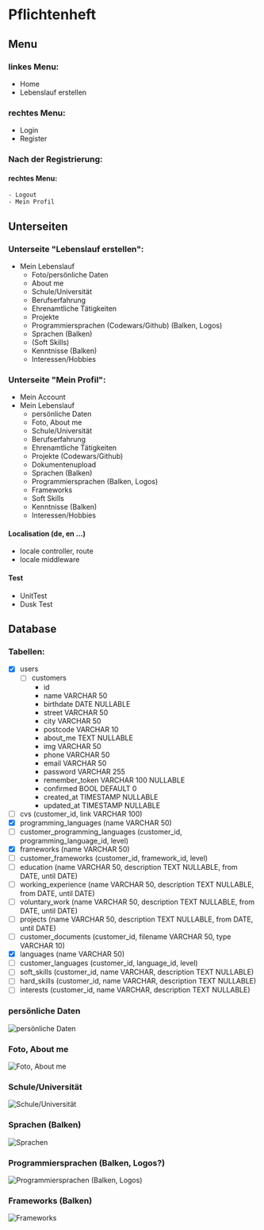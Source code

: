 # Pflichtenheft

## Menu
### linkes Menu:
- Home
- Lebenslauf erstellen

### rechtes Menu:
- Login
- Register

### Nach der Registrierung:
#### rechtes Menu:
    - Logout
    - Mein Profil

## Unterseiten

### Unterseite "Lebenslauf erstellen":
- Mein Lebenslauf
	- Foto/persönliche Daten
	- About me
	- Schule/Universität
	- Berufserfahrung
	- Ehrenamtliche Tätigkeiten
	- Projekte
	- Programmiersprachen (Codewars/Github) (Balken, Logos)
	- Sprachen (Balken)
	- (Soft Skills)
	- Kenntnisse (Balken)
	- Interessen/Hobbies

### Unterseite "Mein Profil":
- Mein Account
- Mein Lebenslauf
   - persönliche Daten
   - Foto, About me
   - Schule/Universität
   - Berufserfahrung
   - Ehrenamtliche Tätigkeiten
   - Projekte (Codewars/Github)
   - Dokumentenupload
   - Sprachen (Balken)
   - Programmiersprachen (Balken, Logos)
   - Frameworks
   - Soft Skills
   - Kenntnisse (Balken)
   - Interessen/Hobbies

#### Localisation (de, en ...)
- locale controller, route
- locale middleware

#### Test
- UnitTest
- Dusk Test

## Database
### Tabellen:
- [x] users
  - [ ] customers
    - id 
    - name VARCHAR 50
    - birthdate DATE NULLABLE
    - street VARCHAR 50
    - city VARCHAR 50
    - postcode VARCHAR 10
    - about_me TEXT NULLABLE
    - img VARCHAR 50
    - phone VARCHAR 50
    - email VARCHAR 50
    - password VARCHAR 255
    - remember_token VARCHAR 100 NULLABLE
    - confirmed BOOL DEFAULT 0
    - created_at TIMESTAMP NULLABLE
    - updated_at TIMESTAMP NULLABLE
- [ ] cvs (customer_id, link VARCHAR 100)
- [x] programming_languages (name VARCHAR 50)
- [ ] customer_programming_languages (customer_id, programming_language_id, level)
- [x] frameworks (name VARCHAR 50)
- [ ] customer_frameworks (customer_id, framework_id, level)
- [ ] education (name VARCHAR 50, description TEXT NULLABLE, from DATE, until DATE)
- [ ] working_experience (name VARCHAR 50, description TEXT NULLABLE, from DATE, until DATE)
- [ ] voluntary_work (name VARCHAR 50, description TEXT NULLABLE, from DATE, until DATE)
- [ ] projects (name VARCHAR 50, description TEXT NULLABLE, from DATE, until DATE)
- [ ] customer_documents (customer_id, filename VARCHAR 50, type VARCHAR 10)
- [x] languages (name VARCHAR 50)
- [ ] customer_languages (customer_id, language_id, level)
- [ ] soft_skills (customer_id, name VARCHAR, description TEXT NULLABLE)
- [ ] hard_skills (customer_id, name VARCHAR, description TEXT NULLABLE)
- [ ] interests (customer_id, name VARCHAR, description TEXT NULLABLE)

### persönliche Daten
![persönliche Daten](./img/personal_data.jpg)

### Foto, About me
![Foto, About me](./img/about_me.jpg)

### Schule/Universität
![Schule/Universität](./img/education.jpg)

### Sprachen (Balken)
![Sprachen](./img/languages.jpg)

### Programmiersprachen (Balken, Logos?)
![Programmiersprachen (Balken, Logos)](./img/programming_languages.jpg)

### Frameworks (Balken)
![Frameworks](./img/frameworks.jpg)

